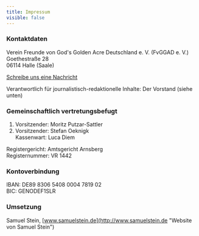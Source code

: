 ```yaml
---
title: Impressum
visible: false
---
```


### Kontaktdaten
Verein Freunde von God's Golden Acre Deutschland e. V. (FvGGAD e. V.)  
Goethestraße 28  
06114 Halle (Saale)  

[Schreibe uns eine Nachricht](../04.kontakt "Schreibe uns eine Nachricht")

Verantwortlich für journalistisch-redaktionelle Inhalte: Der Vorstand (siehe unten)

### Gemeinschaftlich vertretungsbefugt

1. Vorsitzender: Moritz Putzar-Sattler 
2. Vorsitzender: Stefan Oeknigk  
Kassenwart: Luca Diem

Registergericht: Amtsgericht Arnsberg  
Registernummer:  VR 1442

### Kontoverbindung  
IBAN: DE89 8306 5408 0004 7819 02  
BIC: GENODEF1SLR  

### Umsetzung   
Samuel Stein, [www.samuelstein.de](http://www.samuelstein.de "Website von Samuel Stein")
